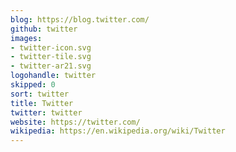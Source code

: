 ```yaml
---
blog: https://blog.twitter.com/
github: twitter
images:
- twitter-icon.svg
- twitter-tile.svg
- twitter-ar21.svg
logohandle: twitter
skipped: 0
sort: twitter
title: Twitter
twitter: twitter
website: https://twitter.com/
wikipedia: https://en.wikipedia.org/wiki/Twitter
---
```

